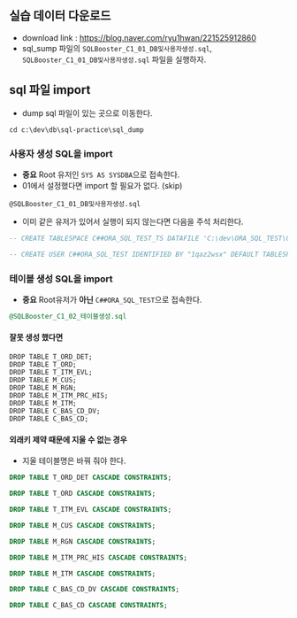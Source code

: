 ## 실습 데이터 다운로드
- download link : https://blog.naver.com/ryu1hwan/221525912860
- sql_sump 파일의 `SQLBooster_C1_01_DB및사용자생성.sql`, `SQLBooster_C1_01_DB및사용자생성.sql` 파일을 실행하자.

## sql 파일 import
- dump sql 파일이 있는 곳으로 이동한다.
```
cd c:\dev\db\sql-practice\sql_dump
```

### 사용자 생성 SQL을 import
- **중요** Root 유저인 `SYS AS SYSDBA`으로 접속한다.
- 01에서 설정했다면 import 할 필요가 없다. (skip)
```
@SQLBooster_C1_01_DB및사용자생성.sql
```
- 이미 같은 유저가 있어서 실행이 되지 않는다면 다음을 주석 처리한다.
```sql
-- CREATE TABLESPACE C##ORA_SQL_TEST_TS DATAFILE 'C:\dev\ORA_SQL_TEST\ORA_SQL_TEST.DBA' SIZE 10G EXTENT MANAGEMENT LOCAL SEGMENT SPACE MANAGEMENT AUTO;
```
```sql
-- CREATE USER C##ORA_SQL_TEST IDENTIFIED BY "1qaz2wsx" DEFAULT TABLESPACE C##ORA_SQL_TEST_TS;
```

### 테이블 생성 SQL을 import
- **중요** Root유저가 **아닌** `C##ORA_SQL_TEST`으로 접속한다.
```sql
@SQLBooster_C1_02_테이블생성.sql
```

#### 잘못 생성 했다면
```
DROP TABLE T_ORD_DET;
DROP TABLE T_ORD;
DROP TABLE T_ITM_EVL;
DROP TABLE M_CUS;
DROP TABLE M_RGN;
DROP TABLE M_ITM_PRC_HIS;
DROP TABLE M_ITM;
DROP TABLE C_BAS_CD_DV;
DROP TABLE C_BAS_CD;
```

#### 외래키 제약 때문에 지울 수 없는 경우
- 지울 테이블명은 바꿔 줘야 한다.
```sql
DROP TABLE T_ORD_DET CASCADE CONSTRAINTS;
```
```sql
DROP TABLE T_ORD CASCADE CONSTRAINTS;
```
```sql
DROP TABLE T_ITM_EVL CASCADE CONSTRAINTS;
```
```sql
DROP TABLE M_CUS CASCADE CONSTRAINTS;
```
```sql
DROP TABLE M_RGN CASCADE CONSTRAINTS;
```
```sql
DROP TABLE M_ITM_PRC_HIS CASCADE CONSTRAINTS;
```
```sql
DROP TABLE M_ITM CASCADE CONSTRAINTS;
```
```sql
DROP TABLE C_BAS_CD_DV CASCADE CONSTRAINTS;
```
```sql
DROP TABLE C_BAS_CD CASCADE CONSTRAINTS;
```

